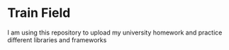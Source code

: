 # Train Field
I am using this repository to upload my university homework and practice different libraries and frameworks 
